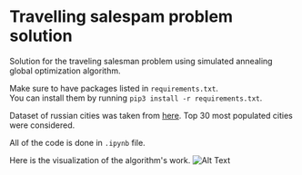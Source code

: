 # Travelling salespam problem solution
Solution for the traveling salesman problem using simulated annealing global optimization algorithm.

Make sure to have packages listed in `requirements.txt`. <br>
You can install them by running `pip3 install -r requirements.txt`.

Dataset of russian cities was taken from [here](https://github.com/hflabs/city.git). Top 30 most populated cities were considered.

All of the code is done in `.ipynb` file.

Here is the visualization of the algorithm's work.
![Alt Text](./images/algo_animation.gif)
